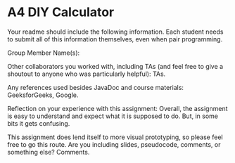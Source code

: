 # A4 DIY Calculator

Your readme should include the following information. Each student needs to submit all of this information themselves, even when pair programming. 

Group Member Name(s):

Other collaborators you worked with, including TAs (and feel free to give a shoutout to anyone who was particularly helpful): TAs. 

Any references used besides JavaDoc and course materials: GeeksforGeeks, Google. 

Reflection on your experience with this assignment: Overall, the assignment is easy to understand and expect what it is 
supposed to do. But, in some bits it gets confusing. 

This assignment does lend itself to more visual prototyping, so please feel free to go this route. Are you including slides, pseudocode, comments, or something else? Comments.

